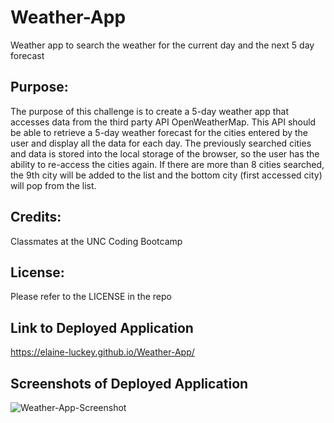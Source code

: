 # Weather-App
Weather app to search the weather for the current day and the next 5 day forecast

## Purpose:
The purpose of this challenge is to create a 5-day weather app that accesses data from the third party API OpenWeatherMap. This API should be able to retrieve a 5-day weather forecast for the cities entered by the user and display all the data for each day. The previously searched cities and data is stored into the local storage of the browser, so the user has the ability to re-access the cities again. If there are more than 8 cities searched, the 9th city will be added to the list and the bottom city (first accessed city) will pop from the list.

## Credits:
Classmates at the UNC Coding Bootcamp

## License: 
Please refer to the LICENSE in the repo

## Link to Deployed Application
https://elaine-luckey.github.io/Weather-App/

## Screenshots of Deployed Application
![Weather-App-Screenshot](https://github.com/elaine-luckey/Weather-App/assets/134161776/1144df60-e640-4717-8f0a-f415f09c616e)
